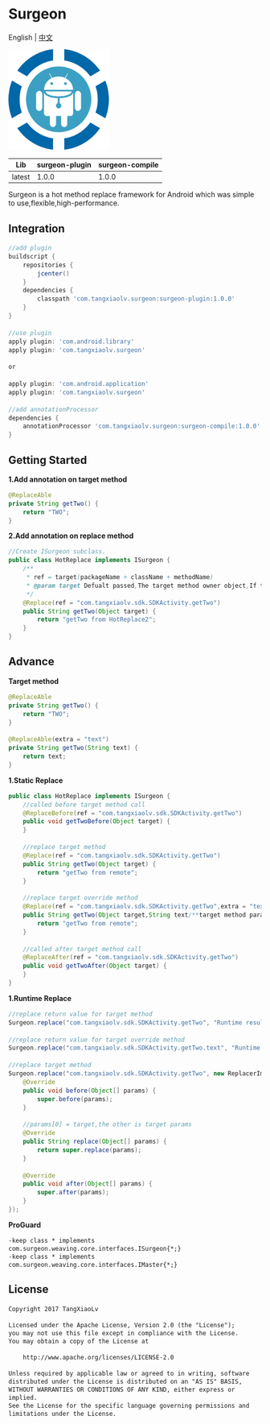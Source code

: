# Surgeon
English | [中文](https://github.com/TangXiaoLv/Surgeon/blob/master/README-CN.md)

<img src="img/1.png" width = "200" height = "200"/>

|Lib|surgeon-plugin|surgeon-compile|
|:---:|:---|:---|
|latest|1.0.0|1.0.0|

Surgeon is a hot method replace framework for Android which was simple to use,flexible,high-performance.

Integration
---
```gradle
//add plugin
buildscript {
    repositories {
        jcenter()
    }
    dependencies {
        classpath 'com.tangxiaolv.surgeon:surgeon-plugin:1.0.0'
    }
}

//use plugin
apply plugin: 'com.android.library'
apply plugin: 'com.tangxiaolv.surgeon'

or

apply plugin: 'com.android.application'
apply plugin: 'com.tangxiaolv.surgeon'

//add annotationProcessor
dependencies {
    annotationProcessor 'com.tangxiaolv.surgeon:surgeon-compile:1.0.0'
}
```

Getting Started
---
**1.Add annotation on target method**
```java
@ReplaceAble
private String getTwo() {
    return "TWO";
}
```

**2.Add annotation on replace method**
```java
//Create ISurgeon subclass.
public class HotReplace implements ISurgeon {
    /**
     * ref = target(packageName + className + methodName)
     * @param target Defualt passed,The target method owner object,If target method is static then it equal null.
     */
    @Replace(ref = "com.tangxiaolv.sdk.SDKActivity.getTwo")
    public String getTwo(Object target) {
        return "getTwo from HotReplace2";
    }
}
```

Advance
---
**Target method**
```java
@ReplaceAble
private String getTwo() {
    return "TWO";
}

@ReplaceAble(extra = "text")
private String getTwo(String text) {
    return text;
}
```

**1.Static Replace**
```java
public class HotReplace implements ISurgeon {
    //called before target method call
    @ReplaceBefore(ref = "com.tangxiaolv.sdk.SDKActivity.getTwo")
    public void getTwoBefore(Object target) {
    }
    
    //replace target method
    @Replace(ref = "com.tangxiaolv.sdk.SDKActivity.getTwo")
    public String getTwo(Object target) {
        return "getTwo from remote";
    }
    
    //replace target override method
    @Replace(ref = "com.tangxiaolv.sdk.SDKActivity.getTwo",extra = "text")
    public String getTwo(Object target,String text/**target method params*/) {
        return "getTwo from remote";
    }
    
    //called after target method call
    @ReplaceAfter(ref = "com.tangxiaolv.sdk.SDKActivity.getTwo")
    public void getTwoAfter(Object target) {
    }
}
```

**1.Runtime Replace**
```java
//replace return value for target method
Surgeon.replace("com.tangxiaolv.sdk.SDKActivity.getTwo", "Runtime result");

//replace return value for target override method 
Surgeon.replace("com.tangxiaolv.sdk.SDKActivity.getTwo.text", "Runtime result");

//replace target method
Surgeon.replace("com.tangxiaolv.sdk.SDKActivity.getTwo", new ReplacerImpl<String>(){
    @Override
    public void before(Object[] params) {
        super.before(params);
    }

    //params[0] = target,the other is target params 
    @Override
    public String replace(Object[] params) {
        return super.replace(params);
    }

    @Override
    public void after(Object[] params) {
        super.after(params);
    }
});
```

**ProGuard**
```
-keep class * implements com.surgeon.weaving.core.interfaces.ISurgeon{*;}
-keep class * implements com.surgeon.weaving.core.interfaces.IMaster{*;}
```

License
---
    Copyright 2017 TangXiaoLv
    
    Licensed under the Apache License, Version 2.0 (the "License");
    you may not use this file except in compliance with the License.
    You may obtain a copy of the License at
    
        http://www.apache.org/licenses/LICENSE-2.0
    
    Unless required by applicable law or agreed to in writing, software
    distributed under the License is distributed on an "AS IS" BASIS,
    WITHOUT WARRANTIES OR CONDITIONS OF ANY KIND, either express or implied.
    See the License for the specific language governing permissions and
    limitations under the License.
